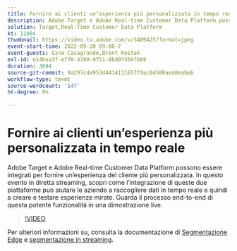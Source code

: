 ```yaml
---
title: Fornire ai clienti un’esperienza più personalizzata in tempo reale
description: Adobe Target e Adobe Real-time Customer Data Platform possono essere integrati per fornire un’esperienza del cliente più personalizzata. In questo evento in diretta streaming, scopri come l’integrazione di queste due piattaforme può aiutare le aziende a raccogliere dati in tempo reale e quindi a creare e testare esperienze mirate. Guarda il processo end-to-end di questa potente funzionalità in una dimostrazione live.
solution: Target,Real-Time Customer Data Platform
kt: 11004
thumbnail: https://video.tv.adobe.com/v/3409425?format=jpeg
event-start-time: 2022-09-20 09:00-7
event-guests: Gina Casagrande,Brent Kostak
exl-id: e14bea3f-e770-4780-9f51-8bd97456fb68
duration: 3694
source-git-commit: 9a297cda953d4414131657f9ac84580aea0eabeb
workflow-type: tm+mt
source-wordcount: '147'
ht-degree: 0%

---
```


# Fornire ai clienti un’esperienza più personalizzata in tempo reale

Adobe Target e Adobe Real-time Customer Data Platform possono essere integrati per fornire un’esperienza del cliente più personalizzata. In questo evento in diretta streaming, scopri come l’integrazione di queste due piattaforme può aiutare le aziende a raccogliere dati in tempo reale e quindi a creare e testare esperienze mirate. Guarda il processo end-to-end di questa potente funzionalità in una dimostrazione live.

>[!VIDEO](https://video.tv.adobe.com/v/3409425/?quality=12&learn=on)

Per ulteriori informazioni su, consulta la documentazione di [Segmentazione Edge](https://experienceleague.adobe.com/docs/experience-platform/segmentation/ui/edge-segmentation.html?lang=it) e [segmentazione in streaming](https://experienceleague.adobe.com/docs/experience-platform/segmentation/ui/streaming-segmentation.html).
